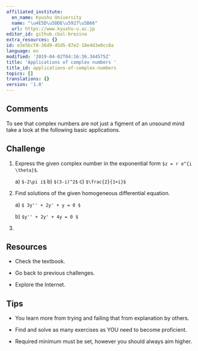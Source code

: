 ```yaml
---
affiliated_institute:
  en_name: Kyushu University
  name: "\u4E5D\u5DDE\u5927\u5B66"
  url: https://www.kyushu-u.ac.jp
editor_id: github.cbal-brezina
extra_resources: {}
id: e3e5bcf8-36d9-45d5-87e2-18e4d3e0cc8a
language: en
modified: '2019-04-02T04:16:36.344575Z'
title: 'Applications of complex numbers '
title_id: applications-of-complex-numbers
topics: []
translations: {}
version: '1.0'
---
```


## Comments

To see that complex numbers are not just a figment of an unsound mind take a look at the following basic applications.

## Challenge

1.  Express the given complex number in the exponential form `$z = r e^{i \theta}$`.

    a) `$-2\pi i$`
    b) `$(3-i)^2$`
    c) `$\frac{2}{1+i}$`
    
2. Find solutions of the given homogeneous differential equation. 
 
    a) `$ 3y'' + 2y' + y = 0 $`

    b) `$y'' + 2y' + 4y = 0 $`
    
3.

## Resources

- Check the textbook.
 
- Go back to previous challenges.

- Explore  the Internet.

## Tips

- You learn more from trying and failing that from  explanation by others.

- Find and solve as many exercises as YOU need to become proficient.

- Required minimum must be set, however you should always aim higher.



